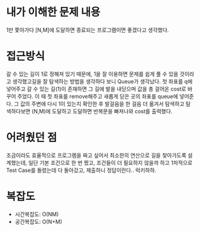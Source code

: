 # 내가 이해한 문제 내용
1만 쫓아가다 [N,M]에 도달하면 종료되는 프로그램이면 좋겠다고 생각했다.

# 접근방식
갈 수 있는 길이 1로 정해져 있기 때문에, 1을 잘 이용하면 문제를 쉽게 풀 수 있을 것이라고 생각했고길을 잘 탐색하는 방법을 생각하다 보니 Queue가 생각났다. 첫 좌표를 q에 
넣어주고 갈 수 있는 길(1)이 존재하면 그 길에 발을 내딛으며 값을 총 걸어온 cost로 바꾸어 주었다. 이 때 첫 좌표를 remove해주고 새롭게 딛은 곳의 좌표를 queue에 넣어준다.
그 값의 주변에 다시 1이 있는지 확인한 후 발걸음을 한 걸음 더 옮겨서 탐색하고 탐색하다보면 (N,M)에 도달하고 도달하면 반복문을 빠져나와 cost를 출력했다. 



# 어려웠던 점
조금이라도 효율적으로 프로그램을 짜고 싶어서 최소한의 연산으로 길을 찾아가도록 설계했는데, 일단 기본 조건으로 한 번 짰고, 조건들이 더 필요하지 않을까 하고 1차적으로 Test
Case를 돌렸는데 다 돌아갔고, 제출하니 정답이란다.. 럭키하하.



# 복잡도
- 시간복잡도: O(NM)  
- 공간복잡도: O(N+M)
